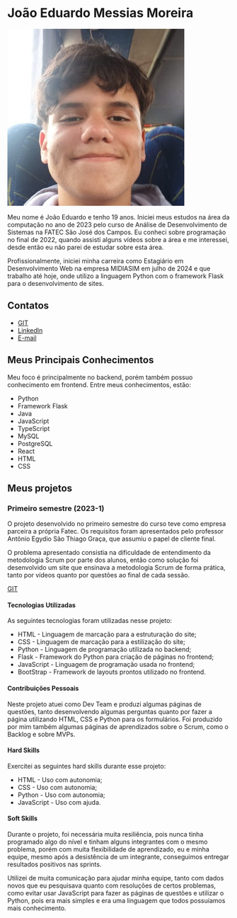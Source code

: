 # João Eduardo Messias Moreira
![João Eduardo](/imagens/foto-tg.jpg)

Meu nome é João Eduardo e tenho 19 anos. Iniciei meus estudos na área da computação no ano de 2023 pelo curso de Análise de Desenvolvimento de Sistemas na FATEC São José dos Campos. Eu conheci sobre programação no final de 2022, quando assisti alguns vídeos sobre a área e me interessei, desde então eu não parei de estudar sobre esta área.

Profissionalmente, iniciei minha carreira como Estagiário em Desenvolvimento Web na empresa MIDIASIM em julho de 2024 e que trabalho até hoje, onde utilizo a linguagem Python com o framework Flask para o desenvolvimento de sites.

## Contatos

* [GIT](https://github.com/joao-eduardo17)
* [LinkedIn](https://www.linkedin.com/in/jo%C3%A3o-eduardo-messias-a3019125b/)
* [E-mail](mailto:joao.eduardo.messias@gmail.com)

## Meus Principais Conhecimentos

Meu foco é principalmente no backend, porém também possuo conhecimento em frontend. Entre meus conhecimentos, estão:
* Python
* Framework Flask
* Java
* JavaScript
* TypeScript
* MySQL
* PostgreSQL
* React
* HTML
* CSS

## Meus projetos

### Primeiro semestre (2023-1)
O projeto desenvolvido no primeiro semestre do curso teve como empresa parceira a própria Fatec. Os requisitos foram apresentados pelo professor Antônio Egydio São Thiago Graça, que assumiu o papel de cliente final.

O problema apresentado consistia na dificuldade de entendimento da metodologia Scrum por parte dos alunos, então como solução foi desenvolvido um site que ensinava a metodologia Scrum de forma prática, tanto por vídeos quanto por questões ao final de cada sessão.

[GIT](https://github.com/Sandro-Pimentel/AReS)

#### Tecnologias Utilizadas 
As seguintes tecnologias foram utilizadas nesse projeto:
* HTML - Linguagem de marcação para a estruturação do site;
* CSS - Linguagem de marcação para a estilização do site;
* Python - Linguagem de programação utilizada no backend;
* Flask - Framework do Python para criação de páginas no frontend;
* JavaScript - Linguagem de programação usada no frontend;
* BootStrap - Framework de layouts prontos utilizado no frontend.

#### Contribuições Pessoais 
Neste projeto atuei como Dev Team e produzi algumas páginas de questões, tanto desenvolvendo algumas perguntas quanto por fazer a página utilizando HTML, CSS e Python para os formulários. Foi produzido por mim também algumas páginas de aprendizados sobre o Scrum, como o Backlog e sobre MVPs.

#### Hard Skills 
Exercitei as seguintes hard skills durante esse projeto:
* HTML - Uso com autonomia;
* CSS - Uso com autonomia;
* Python - Uso com autonomia;
* JavaScript - Uso com ajuda.

#### Soft Skills
Durante o projeto, foi necessária muita resiliência, pois nunca tinha programado algo do nível e tinham alguns integrantes com o mesmo problema, porém com muita flexibilidade de aprendizado, eu e minha equipe, mesmo após a desistência de um integrante, conseguimos entregar resultados positivos nas sprints.

Utilizei de muita comunicação para ajudar minha equipe, tanto com dados novos que eu pesquisava quanto com resoluções de certos problemas, como evitar usar JavaScript para fazer as páginas de questões e utilizar o Python, pois era mais simples e era uma linguagem que todos possuíamos mais conhecimento.
